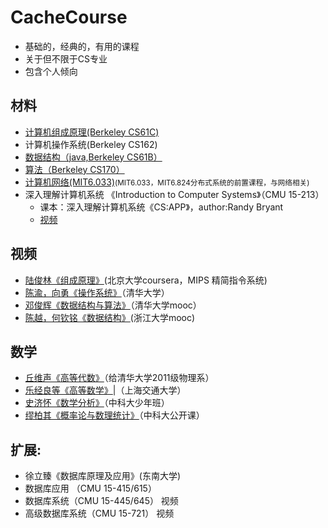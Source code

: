 # CacheCourse
* 基础的，经典的，有用的课程
* 关于但不限于CS专业
* 包含个人倾向


## 材料
* <a href="https://cs61c.org/">计算机组成原理(Berkeley CS61C)</a>
* 计算机操作系统(Berkeley CS162)
* <a href="https://sp19.datastructur.es">数据结构（java,Berkeley CS61B）</a>
* <a href="https://cs170.org">算法（Berkeley CS170）</a>
* <a href="http://web.mit.edu/6.033/www/">计算机网络(MIT6.033)</a><small>(MIT6.033，MIT6.824分布式系统的前置课程，与网络相关)</small>
* 深入理解计算机系统 《Introduction to Computer Systems》（CMU 15-213）
  * 课本：深入理解计算机系统《CS:APP》，author:Randy Bryant
  * <a href="https://www.bilibili.com/video/av20304787/?p=12">视频</a>

## 视频

* <a href="https://www.bilibili.com/video/av9647631/">陆俊林《组成原理》</a>(北京大学coursera，MIPS 精简指令系统)
* <a href="https://www.bilibili.com/video/av6538245/">陈渝，向勇《操作系统》</a>（清华大学）
* <a href="https://www.bilibili.com/video/av49361421/">邓俊辉《数据结构与算法》</a>（清华大学mooc）
* <a href="https://www.icourse163.org/learn/ZJU-93001?tid=1003013004#/learn/content?type=detail&id=1004242194&cid=1005239388">陈越，何钦铭《数据结构》</a>(浙江大学mooc)

## 数学
* <a href="https://www.bilibili.com/video/av22633208">丘维声《高等代数》</a>（给清华大学2011级物理系）
* <a href="https://www.bilibili.com/video/av19027609/?p=88">乐经良等《高等数学》</a>|（上海交通大学）
* <a href="https://www.bilibili.com/video/av18844091">史济怀《数学分析》</a>（中科大少年班）
* <a href="https://www.bilibili.com/video/av17582696">缪柏其《概率论与数理统计》</a>（中科大公开课）


## 扩展:
* 徐立臻《数据库原理及应用》(东南大学)
* 数据库应用 （CMU 15-415/615）
* 数据库系统（CMU 15-445/645） 视频
* 高级数据库系统（CMU 15-721） 视频
